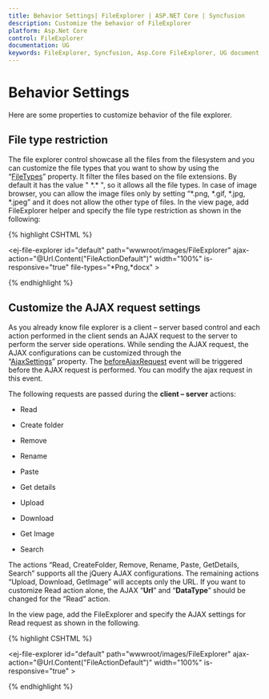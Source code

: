 ```yaml
---
title: Behavior Settings| FileExplorer | ASP.NET Core | Syncfusion
description: Customize the behavior of FileExplorer
platform: Asp.Net Core
control: FileExplorer
documentation: UG
keywords: FileExplorer, Syncfusion, Asp.Core FileExplorer, UG document, Behavior settings
---
```


# Behavior Settings

Here are some properties to customize behavior of the file explorer.

## File type restriction

The file explorer control showcase all the files from the filesystem and you can customize the file types that you want to show by using the “[FileTypes](http://help.syncfusion.com/js/api/ejfileexplorer#members:filetypes)” property. It filter the files based on the file extensions.
By default it has the value " \*.\* ", so it allows all the file types. In case of image browser, you can allow the image files only by setting “*.png, *.gif, *.jpg, *.jpeg” and it does not allow the other type of files.
In the view page, add FileExplorer helper and specify the file type restriction as shown in the following:

{% highlight CSHTML %}

<ej-file-explorer id="default" path="wwwroot/images/FileExplorer" ajax-action="@Url.Content("FileActionDefault")" width="100%" is-responsive="true" file-types="*Png,*docx" >
<e-file-ajax-settings>
    <e-download url="/FileExplorer/Download{0}"></e-download>
    <e-get-image url="/FileExplorer/GetImage{0}"></e-get-image>
    <e-upload url="/FileExplorer/Upload{0}"></e-upload>
</e-file-ajax-settings>
</ej-file-explorer>

{% endhighlight %}

## Customize the AJAX request settings

As you already know file explorer is a client – server based control and each action performed in the client sends an AJAX request to the server to perform the server side operations. While sending the AJAX request, the AJAX configurations can be customized through the “[AjaxSettings](http://help.syncfusion.com/js/api/ejfileexplorer#members:ajaxsettings)” property.
The [beforeAjaxRequest](https://help.syncfusion.com/api/js/ejfileexplorer#events:beforeajaxrequest) event will be triggered before the AJAX request is performed. You can modify the ajax request in this event.

The following requests are passed during the **client – server** actions:

* Read

* Create folder

* Remove

* Rename

* Paste

* Get details

* Upload

* Download

* Get Image

* Search

The actions “Read, CreateFolder, Remove, Rename, Paste, GetDetails, Search” supports all the jQuery AJAX configurations. The remaining actions “Upload, Download, GetImage” will accepts only the URL.
If you want to customize Read action alone, the AJAX “**Url**” and “**DataType**” should be changed for the “Read” action.

In the view page, add the FileExplorer and specify the AJAX settings for Read request as shown in the following.

{% highlight CSHTML %}

<ej-file-explorer id="default" path="wwwroot/images/FileExplorer" ajax-action="@Url.Content("FileActionDefault")" width="100%" is-responsive="true" >
<e-file-ajax-settings>
    <e-read url="/FileExplorer/Read{0}" datatype="jsonp"></e-read>
    <e-download url="/FileExplorer/Download{0}"></e-download>
    <e-get-image url="/FileExplorer/GetImage{0}"></e-get-image>
    <e-upload url="/FileExplorer/Upload{0}"></e-upload>
</e-file-ajax-settings>
</ej-file-explorer>

{% endhighlight %}